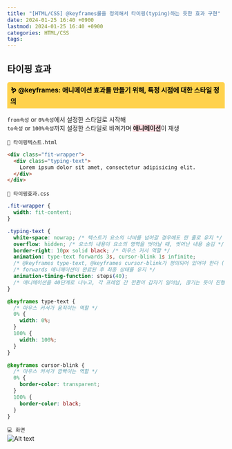 ```yaml
---
title: "[HTML/CSS] @keyframes룰을 정의해서 타이핑(typing)하는 듯한 효과 구현"
date: 2024-01-25 16:40 +0900
lastmod: 2024-01-25 16:40 +0900
categories: HTML/CSS
tags:
---
```


## 타이핑 효과

<div style="margin-bottom: 15px;font-size:15px;background-color:#FFD24D;color:black;font-weight:bolder;border-top-left-radius:5px;border-top-right-radius:5px;padding:7px;">
    🪱 @keyframes: 애니메이션 효과를 만들기 위해, 특정 시점에 대한 스타일 정의
</div>

`from속성` or `0%속성`에서 설정한 스타일로 시작해  
`to속성` or `100%속성`까지 설정한 스타일로 바껴가며 <span style='background-color:#ffdce0;font-weight:bold'>애니메이션</span>이 재생

`📑 타이핑텍스트.html `

```html
<div class="fit-wrapper">
  <div class="typing-text">
    Lorem ipsum dolor sit amet, consectetur adipisicing elit.
  </div>
</div>
```

`🎉 타이핑효과.css`

```css
.fit-wrapper {
  width: fit-content;
}

.typing-text {
  white-space: nowrap; /* 텍스트가 요소의 너비를 넘어갈 경우에도 한 줄로 유지 */
  overflow: hidden; /* 요소의 내용이 요소의 영역을 벗어날 때, 벗어난 내용 숨김 */
  border-right: 10px solid black; /* 마우스 커서 역할 */
  animation: type-text forwards 3s, cursor-blink 1s infinite;
  /* @keyframes type-text, @keyframes cursor-blink가 정의되어 있어야 한다 (특정 시점 스타일에 대한 규칙 정의) */
  /* forwards 애니매이션이 완료된 후 최종 상태를 유지 */
  animation-timing-function: steps(40);
  /* 애니메이션을 40단계로 나누고, 각 프레임 간 전환이 갑자기 일어남, 끊기는 듯이 진행되므로, 타이핑 치는 역할 */
}

@keyframes type-text {
  /* 마우스 커서가 움직이는 역할 */
  0% {
    width: 0%;
  }
  100% {
    width: 100%;
  }
}

@keyframes cursor-blink {
  /* 마우스 커서가 깜빡이는 역할 */
  0% {
    border-color: transparent;
  }
  100% {
    border-color: black;
  }
}
```

`💻 화면`  
![Alt text](https://i.esdrop.com/d/f/OAHra5CzfD/GMY41oOyhW.gif "Optional title")
